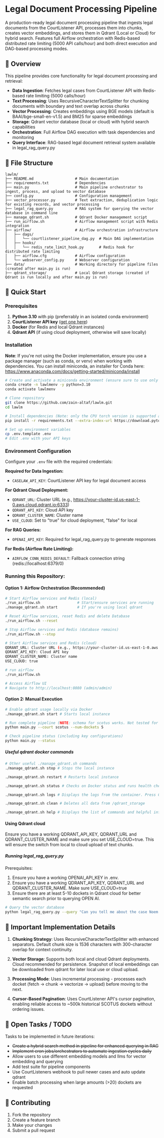 # Legal Document Processing Pipeline

A production-ready legal document processing pipeline that ingests legal documents from the CourtListener API, processes them into chunks, creates vector embeddings, and stores them in Qdrant (Local or Cloud) for hybrid search. Features full Airflow orchestration with Redis-based distributed rate limiting (5000 API calls/hour) and both direct execution and DAG-based processing modes.

## 🎯 Overview

This pipeline provides core functionality for legal document processing and retrieval:

- **Data Ingestion**: Fetches legal cases from CourtListener API with Redis-based rate limiting (5000 calls/hour)
- **Text Processing**: Uses RecursiveCharacterTextSplitter for chunking documents with boundary and text overlap across chunks
- **Vector Processing**: Creates embeddings using BGE models (default is BAAI/bge-small-en-v1.5) and BM25 for sparse embeddings
- **Storage**: Qdrant vector database (local or cloud) with hybrid search capabilities
- **Orchestration**: Full Airflow DAG execution with task dependencies and monitoring
- **Query Interface**: RAG-based legal document retrieval system available in legal_rag_query.py

## 📁 File Structure

```
lawlm/
├── README.md                   # Main documentation
├── requirements.txt            # Dependencies
├── main.py                     # Main pipeline orchestrator to ingest, process, and upload to vector database
├── config.py                   # Configuration management
├── vector_processor.py         # Text extraction, deduplication logic for existing records, and vector processing
├── legal_rag_query.py          # RAG system for querying the vector database in command line
├── manage_qdrant.sh            # Qdrant Docker management script
├── run_airflow.sh              # Airflow management script with Redis integration
├── airflow/                    # Airflow orchestration infrastructure
│   ├── dags/
│   │   └── courtlistener_pipeline_dag.py  # Main DAG implementation
│   ├── hooks/
│   │   └── redis_rate_limit_hook.py       # Redis hook for distributed rate limiting
│   ├── airflow.cfg             # Airflow configuration
│   └── webserver_config.py     # Webserver configuration
├── data/                       # Working directory for pipeline files (created after main.py is run)
├── qdrant_storage/             # Local Qdrant storage (created if Qdrant is run locally and after main.py is run)
```

## 🚀 Quick Start

### Prerequisites

1. **Python 3.10** with pip (preferrably in an isolated conda environment)
2. **CourtListener API key** ([get one here](https://www.courtlistener.com/api/))
3. **Docker** (for Redis and local Qdrant instances)
4. **Qdrant API** (if using cloud deployment, otherwise will save locally)

### Installation

**Note**: If you're not using the Docker implementation, ensure you use a package manager (such as conda, or venv) when working with dependencies. You can install miniconda, an installer for Conda here: https://www.anaconda.com/docs/getting-started/miniconda/install


```bash
# Create and activate a miniconda environment (ensure sure to use only v3.10)
conda create -n lawlmenv -y python=3.10
conda activate lawlmenv

# Clone repository
git clone https://github.com/zain-altaf/lawlm.git
cd lawlm

# Install dependencies (Note: only the CPU torch version is supported at this time)
pip install -r requirements.txt --extra-index-url https://download.pytorch.org/whl/cpu

# Set up environment variables
cp .env.template .env
# Edit .env with your API keys
```

### Environment Configuration

Configure your `.env` file with the required credentials:

**Required for Data Ingestion:**
- `CASELAW_API_KEY`: CourtListener API key for legal document access

**For Qdrant Cloud Deployment:**
- `QDRANT_URL`: Cluster URL (e.g., https://your-cluster-id.us-east-1-0.aws.cloud.qdrant.io:6333)
- `QDRANT_API_KEY`: Cloud API key
- `QDRANT_CLUSTER_NAME`: Cluster name
- `USE_CLOUD`: Set to "true" for cloud deployment, "false" for local

**For RAG Queries:**
- `OPENAI_API_KEY`: Required for legal_rag_query.py to generate responses

**For Redis (Airflow Rate Limiting):**
- `AIRFLOW_CONN_REDIS_DEFAULT`: Fallback connection string (redis://localhost:6379/0)

### Running this Repository:

#### Option 1: Airflow Orchestration (Recommended)

```bash
# Start Airflow services and Redis (local)
./run_airflow.sh                 # Start/ensure services are running
./manage_qdrant.sh start         # If you're using local qdrant

# Reset Airflow services, reset Redis and delete Database
./run_airflow.sh --reset

# Stop Airflow services and Redis (database remains)
./run_airflow.sh --stop

# Start Airflow services and Redis (cloud)
QDRANT_URL: Cluster URL (e.g., https://your-cluster-id.us-east-1-0.aws.cloud.qdrant.io:6333)
QDRANT_API_KEY: Cloud API key
QDRANT_CLUSTER_NAME: Cluster name
USE_CLOUD: true

# run airflow
./run_airflow.sh

# Access Airflow UI
# Navigate to http://localhost:8080 (admin/admin)
```

#### Option 2: Manual Execution

```bash
# Enable qdrant usage locally via Docker
./manage_qdrant.sh start # Starts local instance
```

```bash
# Run complete pipeline (NOTE: schema for scotus works. Not tested for other courts at this time)
python main.py --court scotus --num-dockets 5

# Check pipeline status (including key configurations)
python main.py --status
```

##### Useful qdrant docker commands
```bash
# Other useful ./manage_qdrant.sh commands
./manage_qdrant.sh stop # Stops the local instance

./manage_qdrant.sh restart # Restarts local instance

./manage_qdrant.sh status # Checks on Docker status and runs health check

./manage_qdrant.sh logs # Displays the logs from the container. Press Ctrl + C to exit

./manage_qdrant.sh clean # Deletes all data from /qdrant_storage

./manage_qdrant.sh help # Displays the list of commands and helpful information
```

#### Using Qdrant cloud

Ensure you have a working QDRANT_API_KEY, QDRANT_URL and QDRANT_CLUSTER_NAME and make sure you set USE_CLOUD=true. This will ensure the switch from local to cloud upload of text chunks.

##### Running legal_rag_query.py

Prerequisites: 
1. Ensure you have a working OPENAI_API_KEY in .env.
2. Ensure you have a working QDRANT_API_KEY, QDRANT_URL and QDRANT_CLUSTER_NAME. Make sure USE_CLOUD=true 
3. Ensure there are at least 5-10 dockets in Qdrant cloud for better semantic search prior to querying OPEN AI. 

```bash
# Query the vector database
python legal_rag_query.py --query "Can you tell me about the case Noem v. Vasquez Perdomo"
```

## 🔧 Important Implementation Details

1. **Chunking Strategy**: Uses RecursiveCharacterTextSplitter with enhanced separators. Default chunk size is 1536 characters with 300-character overlap for context continuity.

3. **Vector Storage**: Supports both local and cloud Qdrant deployments. Cloud recommended for persistence. Snapshot of local embeddings can be downloaded from qdrant for later local use or cloud upload.

4. **Processing Mode**: Uses incremental processing - processes each docket (fetch → chunk → vectorize → upload) before moving to the next.

5. **Cursor-Based Pagination**: Uses CourtListener API's cursor pagination, enabling reliable access to ~500k historical SCOTUS dockets without ordering issues.

## 🔄 Open Tasks / TODO

Tasks to be implemented in future iterations:

- ~~Create a hybrid search method in pipeline for enhanced querying in RAG~~
- ~~Implement cron jobs/orchestrators to automate ingestion cycles daily~~
- Allow users to use different embedding models and llms for vector embedding and querying
- Add test suite for pipeline components
- Use CourtListeners webhook to pull newer cases and auto update qdrant
- Enable batch processing when large amounts (>20) dockets are requested 

## 🤝 Contributing

1. Fork the repository
2. Create a feature branch
3. Make your changes
4. Submit a pull request